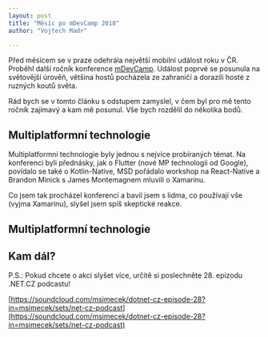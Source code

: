 ```yaml
---
layout: post
title: "Měsíc po mDevCamp 2018"
author: "Vojtech Madr"

---
```


Před měsícem se v praze odehrála největší mobilní událost roku v ČR. 
Proběhl další ročník konference [mDevCamp](https://mdevcamp.eu). Událost poprvé se posunula na světovější úrověň, většina hostů pocházela ze zahraničí a dorazili hosté z ruzných koutů světa.

Rád bych se v tomto článku s odstupem zamyslel, v čem byl pro mě tento ročník zajímavý a kam mě posunul. Vše bych rozdělil do několika bodů.

## Multiplatformní technologie

Multiplatformní technologie byly jednou s nejvíce probíraných témat. Na konferenci byli přednásky, jak o Flutter (nové MP technologii od Google), povídalo se také o Kotlin-Native, MSD pořádalo workshop na React-Native a Brandon Minick s James Montemagnem mluvili o Xamarinu. 

Co jsem tak procházel konferencí a bavil jsem s lidma, co používají vše (vyjma Xamarinu), slyšel jsem spíš skeptické reakce. 

## Multiplatformní technologie

## Kam dál?

P.S.:
Pokud chcete o akci slyšet více, určitě si poslechněte 28. epizodu .NET.CZ podcastu! 

[https://soundcloud.com/msimecek/dotnet-cz-episode-28?in=msimecek/sets/net-cz-podcast](https://soundcloud.com/msimecek/dotnet-cz-episode-28?in=msimecek/sets/net-cz-podcast)


